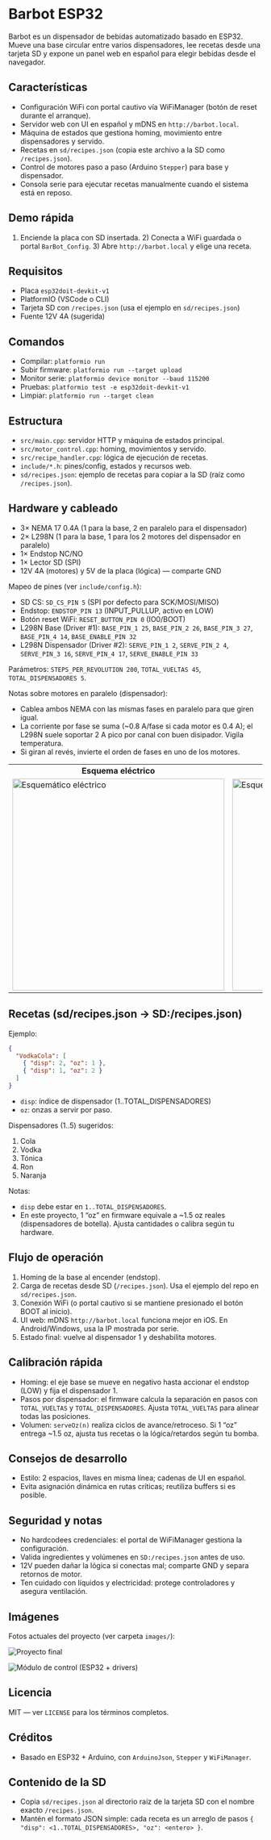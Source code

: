 # Barbot ESP32

Barbot es un dispensador de bebidas automatizado basado en ESP32. Mueve una base circular entre varios dispensadores, lee recetas desde una tarjeta SD y expone un panel web en español para elegir bebidas desde el navegador.

## Características

- Configuración WiFi con portal cautivo vía WiFiManager (botón de reset durante el arranque).
- Servidor web con UI en español y mDNS en `http://barbot.local`.
- Máquina de estados que gestiona homing, movimiento entre dispensadores y servido.
- Recetas en `sd/recipes.json` (copia este archivo a la SD como `/recipes.json`).
- Control de motores paso a paso (Arduino `Stepper`) para base y dispensador.
- Consola serie para ejecutar recetas manualmente cuando el sistema está en reposo.

## Demo rápida

1) Enciende la placa con SD insertada. 2) Conecta a WiFi guardada o portal `BarBot_Config`. 3) Abre `http://barbot.local` y elige una receta.

## Requisitos

- Placa `esp32doit-devkit-v1`
- PlatformIO (VSCode o CLI)
- Tarjeta SD con `/recipes.json` (usa el ejemplo en `sd/recipes.json`)
- Fuente 12V 4A (sugerida)

## Comandos

- Compilar: `platformio run`
- Subir firmware: `platformio run --target upload`
- Monitor serie: `platformio device monitor --baud 115200`
- Pruebas: `platformio test -e esp32doit-devkit-v1`
- Limpiar: `platformio run --target clean`

## Estructura

- `src/main.cpp`: servidor HTTP y máquina de estados principal.
- `src/motor_control.cpp`: homing, movimientos y servido.
- `src/recipe_handler.cpp`: lógica de ejecución de recetas.
- `include/*.h`: pines/config, estados y recursos web.
- `sd/recipes.json`: ejemplo de recetas para copiar a la SD (raíz como `/recipes.json`).

## Hardware y cableado

- 3× NEMA 17 0.4A (1 para la base, 2 en paralelo para el dispensador)
- 2× L298N (1 para la base, 1 para los 2 motores del dispensador en paralelo)
- 1× Endstop NC/NO
- 1× Lector SD (SPI)
- 12V 4A (motores) y 5V de la placa (lógica) — comparte GND

Mapeo de pines (ver `include/config.h`):

- SD CS: `SD_CS_PIN 5` (SPI por defecto para SCK/MOSI/MISO)
- Endstop: `ENDSTOP_PIN 13` (INPUT_PULLUP, activo en LOW)
- Botón reset WiFi: `RESET_BUTTON_PIN 0` (IO0/BOOT)
- L298N Base (Driver #1): `BASE_PIN_1 25`, `BASE_PIN_2 26`, `BASE_PIN_3 27`, `BASE_PIN_4 14`, `BASE_ENABLE_PIN 32`
- L298N Dispensador (Driver #2): `SERVE_PIN_1 2`, `SERVE_PIN_2 4`, `SERVE_PIN_3 16`, `SERVE_PIN_4 17`, `SERVE_ENABLE_PIN 33`

Parámetros: `STEPS_PER_REVOLUTION 200`, `TOTAL_VUELTAS 45`, `TOTAL_DISPENSADORES 5`.

Notas sobre motores en paralelo (dispensador):

- Cablea ambos NEMA con las mismas fases en paralelo para que giren igual.
- La corriente por fase se suma (~0.8 A/fase si cada motor es 0.4 A); el L298N suele soportar 2 A pico por canal con buen disipador. Vigila temperatura.
- Si giran al revés, invierte el orden de fases en uno de los motores.

<div align="center">
  <table>
    <tr>
      <td align="center"><b>Esquema eléctrico</b></td>
      <td align="center"><b>Esquema electrónico</b></td>
    </tr>
    <tr>
      <td><img src="images/electric-squematic.jpeg" alt="Esquemático eléctrico" width="420"/></td>
      <td><img src="images/eletronic-squematic.png" alt="Esquema electrónico" width="420"/></td>
    </tr>
  </table>
</div>

## Recetas (sd/recipes.json → SD:/recipes.json)

Ejemplo:

```json
{
  "VodkaCola": [
    { "disp": 2, "oz": 1 },
    { "disp": 1, "oz": 2 }
  ]
}
```

- `disp`: índice de dispensador (1..TOTAL_DISPENSADORES)
- `oz`: onzas a servir por paso.

Dispensadores (1..5) sugeridos:

1. Cola
2. Vodka
3. Tónica
4. Ron
5. Naranja

Notas:

- `disp` debe estar en `1..TOTAL_DISPENSADORES`.
- En este proyecto, 1 “oz” en firmware equivale a ~1.5 oz reales (dispensadores de botella). Ajusta cantidades o calibra según tu hardware.

## Flujo de operación

1. Homing de la base al encender (endstop).
2. Carga de recetas desde SD (`/recipes.json`). Usa el ejemplo del repo en `sd/recipes.json`.
3. Conexión WiFi (o portal cautivo si se mantiene presionado el botón BOOT al inicio).
4. UI web: mDNS `http://barbot.local` funciona mejor en iOS. En Android/Windows, usa la IP mostrada por serie.
5. Estado final: vuelve al dispensador 1 y deshabilita motores.

## Calibración rápida

- Homing: el eje base se mueve en negativo hasta accionar el endstop (LOW) y fija el dispensador 1.
- Pasos por dispensador: el firmware calcula la separación en pasos con `TOTAL_VUELTAS` y `TOTAL_DISPENSADORES`. Ajusta `TOTAL_VUELTAS` para alinear todas las posiciones.
- Volumen: `serveOz(n)` realiza ciclos de avance/retroceso. Si 1 “oz” entrega ~1.5 oz, ajusta tus recetas o la lógica/retardos según tu bomba.

## Consejos de desarrollo

- Estilo: 2 espacios, llaves en misma línea; cadenas de UI en español.
- Evita asignación dinámica en rutas críticas; reutiliza buffers si es posible.

## Seguridad y notas

- No hardcodees credenciales: el portal de WiFiManager gestiona la configuración.
- Valida ingredientes y volúmenes en `SD:/recipes.json` antes de uso.
- 12V pueden dañar la lógica si conectas mal; comparte GND y separa retornos de motor.
- Ten cuidado con líquidos y electricidad: protege controladores y asegura ventilación.

## Imágenes

Fotos actuales del proyecto (ver carpeta `images/`):

![Proyecto final](images/final-barbot.jpeg)

![Módulo de control (ESP32 + drivers)](images/control-barbot.jpeg)

## Licencia

MIT — ver `LICENSE` para los términos completos.

## Créditos

- Basado en ESP32 + Arduino, con `ArduinoJson`, `Stepper` y `WiFiManager`.
## Contenido de la SD

- Copia `sd/recipes.json` al directorio raíz de la tarjeta SD con el nombre exacto `/recipes.json`.
- Mantén el formato JSON simple: cada receta es un arreglo de pasos `{ "disp": <1..TOTAL_DISPENSADORES>, "oz": <entero> }`.
